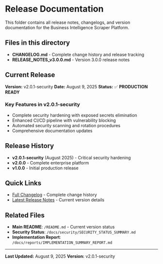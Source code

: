# Release Documentation

This folder contains all release notes, changelogs, and version documentation for the Business Intelligence Scraper Platform.

## Files in this directory

- **CHANGELOG.md** - Complete change history and release tracking
- **RELEASE_NOTES_v3.0.0.md** - Version 3.0.0 release notes

## Current Release

**Version:** v2.0.1-security
**Date:** August 9, 2025
**Status:** ✅ **PRODUCTION READY**

### Key Features in v2.0.1-security

- Complete security hardening with exposed secrets elimination
- Enhanced CI/CD pipeline with vulnerability blocking
- Automated security scanning and rotation procedures
- Comprehensive documentation updates

## Release History

- **v2.0.1-security** (August 2025) - Critical security hardening
- **v2.0.0** - Complete enterprise platform
- **v1.0.0** - Initial production release

## Quick Links

- [Full Changelog](CHANGELOG.md) - Complete change history
- [Latest Release Notes](RELEASE_NOTES_v3.0.0.md) - Current version details

## Related Files

- **Main README**: `/README.md` - Current version status
- **Security Status**: `/docs/security/SECURITY_STATUS_SUMMARY.md`
- **Implementation Report**: `/docs/reports/IMPLEMENTATION_SUMMARY_REPORT.md`


---


**Last Updated:** August 9, 2025
**Version:** v2.0.1-security
